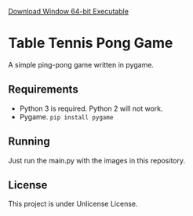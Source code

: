 [Download Window 64-bit Executable](https://github.com/parthbyt/Basic-Table-Tennis-Pong-Game/releases/download/v0.1.0/Basic.Table.Tennis.Pong.zip)

# Table Tennis Pong Game
A simple ping-pong game written in pygame.

## Requirements
- Python 3 is required. Python 2 will not work.
- Pygame. ``` pip install pygame ```

## Running
 Just run the main.py with the images in this repository.
 
## License 
This project is under Unlicense License.
